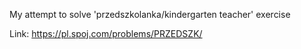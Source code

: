 My attempt to solve 'przedszkolanka/kindergarten teacher' exercise

Link: https://pl.spoj.com/problems/PRZEDSZK/